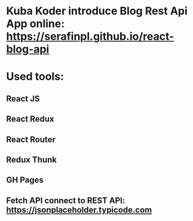 # Kuba Koder  introduce Blog Rest Api App online: https://serafinpl.github.io/react-blog-api

# Used tools:

## React JS
## React Redux
## React Router
## Redux Thunk
## GH Pages

## Fetch API connect to REST API: https://jsonplaceholder.typicode.com
